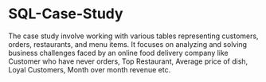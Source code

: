 # SQL-Case-Study
The case study involve working with various tables representing customers, orders, restaurants, and menu items. It focuses on analyzing and solving business challenges faced by an online food delivery company like Customer who have never orders, Top Restaurant, Average price of dish, Loyal Customers, Month over month revenue etc. 
